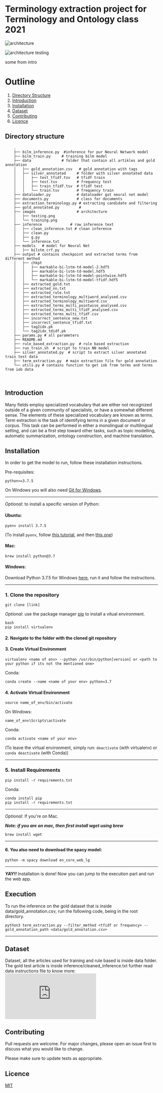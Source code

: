 # Terminology extraction project for Terminology and Ontology class 2021

![architecture](https://github.com/sarmilaupadhyaya/Terminology-Extraction/blob/main/images/training.png)

![architecture testing](https://github.com/sarmilaupadhyaya/Terminology-Extraction/blob/main/images/testing.png)

some from intro

# Outline

1. [Directory Structure](#directory-structure)
2. [Introduction](#introduction)
3. [Installation](#installation)
4. [Dataset](#dataset)
5. [Contributing](#contributing)
6. [Licence](#licence)


## Directory structure

```
	.
	├── bilm_inference.py  #inference for pur Neural Network model
	├── bilm_train.py     # training bilm model
	├── data              # folder that contain all artikles and gold annotation
	│   ├── gold_annotation.csv   # gold annotation with tags
	│   ├── silver_annotated     # folder with silver annotated data
	│   │   ├── test_tfidf.tsv   # tfidf train
	│   │   ├── test.tsv         # frequency test
	│   │   ├── train_tfidf.tsv  # tfidf test
	│   │   └── train.tsv        # frequency train
	├── dataloader.py            # dataloader got neural net model
	├── documents.py             # class for documents
	├── extraction_terminology.py # extracting candidate and filtering
	├── gold_annotated.py         # 
	├── images                   # architecture
	│   ├── testing.png
	│   └── training.png
	├── inference             # raw inference text
	│   ├── clean_inference.txt # clean inference
	│   ├── clean.py
	│   ├── g.py
	│   └── inference.txt
	├── models   # model for Neural Net
	│   ├── bilstm_crf.py
	├── output # contains checkpoint and extracted terms from different method
	│   ├── chkpt
	│   │   ├── markable-bi-lstm-td-model-2.hdf5
	│   │   ├── markable-bi-lstm-td-model.hdf5
	│   │   ├── markable-bi-lstm-td-model-pointwise.hdf5
	│   │   └── markable-bi-lstm-td-model-tfidf.hdf5
	│   ├── extracted_gold.txt
	│   ├── extracted_nn.txt
	│   ├── extracted_rule.txt
	│   ├── extracted_terminology_multiword_analysed.csv
	│   ├── extracted_terminology_multiword.csv
	│   ├── extracted_terms_multi_pointwise_analysed.csv
	│   ├── extracted_terms_multi_tfidf_analysed.csv
	│   ├── extracted_terms_multi_tfidf.csv
	│   ├── incorrect_sentence_new.txt
	│   ├── incorrect_sentence_tfidf.txt
	│   ├── tag2idx.pk
	│   └── tag2idx_tdidf.pk
	├── params.py # all parameters
	├── README.md
	├── rule_based_extraction.py  # rule based extraction
	├── run_train.sh  # script to train NN model
	├── silver_annotated.py  # script to extract silver annotated train test data
	├── term_extraction.py  # main extraction file for gold annotation
	└── utils.py # contains function to get iob from terms and terms from iob data

    
 ```


## Introduction

    
Many fields employ specialized vocabulary that are either not recognized outside of a given community of specialists, or have a somewhat different sense. The elements of these specialized vocabulary are known as terms. Term extraction is the task of identifying terms in a given document or corpus. This task can be performed in either a monolingual or multilingual setting, and can be a first step toward other tasks, such as topic modelling, automatic summarization, ontology construction, and machine translation.

## Installation


In order to get the model to run, follow these installation instructions.


<!-- ### Requirements -->
Pre-requisites:

    python>=3.7.5

On Windows you will also need [Git for Windows](https://gitforwindows.org/).

---
_Optional_: to install a specific version of Python:

#### Ubuntu:

    pyenv install 3.7.5

(To install ```pyenv```, follow [this tutorial](https://github.com/pyenv/pyenv-installer#installation--update--uninstallation), and then [this one](https://www.laac.dev/blog/setting-up-modern-python-development-environment-ubuntu-20/))
<!--     sudo apt-install python3.7 -->


#### Mac:

    brew install python@3.7


#### Windows:
Download Python 3.7.5 for Windows [here](https://www.python.org/ftp/python/3.7.5/python-3.7.5-amd64.exe), run it and follow the instructions.
    
---
### 1. Clone the repository

    git clone [link]

_Optional_: use the package manager [pip](https://pip.pypa.io/en/stable/) to install a vitual environment.

    bash
    pip install virtualenv
    
    
    
#### 2. Navigate to the folder with the cloned git repository

#### 3. Create Virtual Environment

    virtualenv <name of env> --python /usr/bin/python[version] or <path to your python if its not the mentioned one>
    
Conda:

    conda create --name <name of your env> python=3.7

#### 4. Activate Virtual Environment

    source name_of_env/bin/activate
On Windows:

    name_of_env\Scripts\activate
Conda:

    conda activate <name of your env>

(To leave the virtual environment, simply run: ```deactivate``` (with virtualenv) or ```conda deactivate``` (with Conda))

---

### 5. Install Requirements

    pip install -r requirements.txt
        
Conda:

    conda install pip
    pip install -r requirements.txt


---

_Optional_: If you're on Mac.  

***Note: if you are on mac, then first install wget using brew***  

    brew install wget

---
#### 6. You also need to download the spacy model:

    python -m spacy download en_core_web_lg

---


**_YAY!!_** Installation is done! Now you can jump to the execution part and run the web app.


## Execution

To run the inference on the gold dataset that is inside data/gold_annotation.csv, run the following code, being in the root directory.

    python3 term_extraction.py --filter_method <tfidf or frequency> --gold_annotation_path <data/gold_annotation.csv>


---


## Dataset

Dataset, all the articles used for training and rule based is inside data folder. The gold test article is inside inference/cleaned_inference.txt
further read data instructions file to know more: ![Link](https://github.com/sarmilaupadhyaya/Terminology-Extraction/blob/main/data_instructions.txt)



## Contributing
Pull requests are welcome. For major changes, please open an issue first to discuss what you would like to change.

Please make sure to update tests as appropriate.

## Licence
[MIT](https://choosealicense.com/licenses/mit/)

